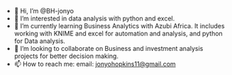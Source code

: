 - 👋 Hi, I’m @BH-jonyo
- 👀 I’m interested in data analysis with python and excel.
- 🌱 I’m currently learning Business Analytics with Azubi Africa. It includes working with KNIME and excel for automation and analysis, and python for Data analysis.
- 💞️ I’m looking to collaborate on Business and investment analysis projects for better decision making.
- 📫 How to reach me: email: jonyohopkins11@gmail.com

<!---
BH-jonyo/BH-jonyo is a ✨ special ✨ repository because its `README.md` (this file) appears on your GitHub profile.
You can click the Preview link to take a look at your changes.
--->
